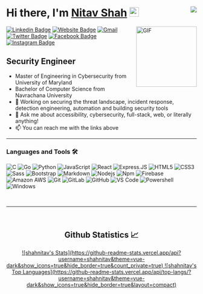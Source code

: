 # Hi there, I'm <a href="https://nitav.me/" target="_blank">Nitav Shah</a> <img src="https://media.giphy.com/media/hvRJCLFzcasrR4ia7z/giphy.gif" width="25px"> <img align="right" src="https://api.visitorbadge.io/api/visitors?path=shahnitav&countColor=%23f47373">

<img align="right" alt="GIF" height="160px" src="https://media.giphy.com/media/du3J3cXyzhj75IOgvA/giphy.gif" />

[![Linkedin Badge](https://img.shields.io/badge/-LinkedIn-0e76a8?style=for-the-badge&logo=Linkedin&logoColor=white)](https://www.linkedin.com/in/nitavshah/)
[![Website Badge](https://img.shields.io/badge/Website-3b5998?style=for-the-badge&logo=google-chrome&logoColor=white)](https://nitav.me/)
[![Gmail](https://img.shields.io/badge/-GMAIL-D14836?style=for-the-badge&logo=gmail&logoColor=white)](mailto:shahnitav@gmail.com)
[![Twitter Badge](https://img.shields.io/badge/-Twitter-00acee?style=for-the-badge&logo=Twitter&logoColor=white)](https://twitter.com/shah_nitav)
[![Facebook Badge](https://img.shields.io/badge/Facebook-1877F2?style=for-the-badge&logo=facebook&logoColor=white)](https://www.facebook.com/nitav.shah.7)
[![Instagram Badge](https://img.shields.io/badge/-Instagram-e4405f?style=for-the-badge&logo=Instagram&logoColor=white)](https://www.instagram.com/fakenitav/)


## Security Engineer

- Master of Engineering in Cybersecurity from University of Maryland
- Bachelor of Computer Science from Navrachana University
- :test_tube: Working on securing the threat landscape, incident response, detection engineering, automation and building security tools
- :speech_balloon: Ask me about accessibility, cybersecurity, full-stack, web, or literally anything!
- :mailbox: You can reach me with the links above

---

### Languages and Tools 🛠 

![C](http://img.shields.io/badge/-C-A8B9CC?style=flat-square&logo=c&logoColor=ffffff)
![Go](https://img.shields.io/badge/Go-00ADD8?style=flat-square&logo=go&logoColor=white)
![Python](http://img.shields.io/badge/-Python-3776AB?style=flat-square&logo=python&logoColor=ffffff)
![JavaScript](https://img.shields.io/badge/-JavaScript-%23F7DF1C?style=flat-square&logo=javascript&logoColor=000000&labelColor=%23F7DF1C&color=%23FFCE5A)
![React](https://img.shields.io/badge/-React-61DAFB?style=flat-square&logo=react&logoColor=ffffff)
![Express.JS](https://img.shields.io/badge/Express.js-404D59?style=flat-square)
![HTML5](https://img.shields.io/badge/-HTML5-%23E44D27?style=flat-square&logo=html5&logoColor=ffffff)
![CSS3](https://img.shields.io/badge/-CSS3-%231572B6?style=flat-square&logo=css3)
![Sass](https://img.shields.io/badge/-Sass-%23CC6699?style=flat-square&logo=sass&logoColor=ffffff)
![Bootstrap](https://img.shields.io/badge/-Bootstrap-563D7C?style=flat-square&logo=Bootstrap)
![Markdown](https://img.shields.io/badge/-Markdown-000000?style=flat-square&logo=markdown)
![Nodejs](https://img.shields.io/badge/-Nodejs-339933?style=flat-square&logo=Node.js&logoColor=ffffff)
![Npm](https://img.shields.io/badge/-npm-CB3837?style=flat-square&logo=npm)
![Firebase](https://img.shields.io/badge/-Firebase-FFCA28?style=flat-square&logo=firebase&logoColor=ffffff)
![Amazon AWS](https://img.shields.io/badge/Amazon_AWS-232F3E?style=flat-square&logo=amazon-aws&logoColor=white)
![Git](https://img.shields.io/badge/-Git-%23F05032?style=flat-square&logo=git&logoColor=%23ffffff)
![GitLab](https://img.shields.io/badge/-GitLab-FCA121?style=flat-square&logo=gitlab)
![GitHub](https://img.shields.io/badge/-GitHub-181717?style=flat-square&logo=github)
![VS Code](http://img.shields.io/badge/-VS%20Code-007ACC?style=flat-square&logo=visual-studio-code&logoColor=ffffff)
![Powershell](http://img.shields.io/badge/-Powershell-5391FE?style=flat-square&logo=powershell&logoColor=ffffff)
![Windows](http://img.shields.io/badge/-Windows-0078D6?style=flat-square&logo=windows&logoColor=ffffff)

<br/>

---

<br/>

  <h2 align="center"> Github Statistics 📈 </h2>
  
  <div align="center"> 
     <a href="">
      ![shahnitav's Stats](https://github-readme-stats.vercel.app/api?username=shahnitav&theme=vue-dark&show_icons=true&hide_border=true&count_private=true)
    </a>
    <a href="">
       ![shahnitav's Top Languages](https://github-readme-stats.vercel.app/api/top-langs/?username=shahnitav&theme=vue-dark&show_icons=true&hide_border=true&layout=compact)
    </a>
</div
  


